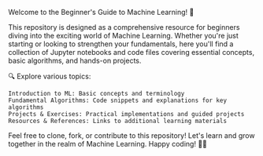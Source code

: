 Welcome to the Beginner's Guide to Machine Learning! 🚀

This repository is designed as a comprehensive resource for beginners diving into the exciting world of Machine Learning. Whether you're just starting or looking to strengthen your fundamentals, here you'll find a collection of Jupyter notebooks and code files covering essential concepts, basic algorithms, and hands-on projects.

🔍 Explore various topics:

    Introduction to ML: Basic concepts and terminology
    Fundamental Algorithms: Code snippets and explanations for key algorithms
    Projects & Exercises: Practical implementations and guided projects
    Resources & References: Links to additional learning materials


Feel free to clone, fork, or contribute to this repository! Let's learn and grow together in the realm of Machine Learning. Happy coding! 🤖✨
